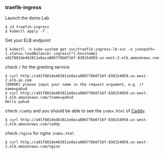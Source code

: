 ### traefik-ingress



Launch the demo Lab

```
$ cd traefik-ingress
$ kubectl apply -f .
```



Get your ELB endpoint

```
$ kubectl -n kube-system get svc/traefik-ingress-lb-svc -o jsonpath={.status.loadBalancer.ingress[*].hostname}
a91f881de463811e8aca806776b0716f-838154059.us-west-2.elb.amazonaws.com
```



check `/` for the greeting service

```
$ curl http://a91f881de463811e8aca806776b0716f-838154059.us-west-2.elb.as.com
[ERROR] please input your name in the request argument, e.g. /?name=pahud
$ curl http://a91f881de463811e8aca806776b0716f-838154059.us-west-2.elb.amazonaws.com/?name=pahud
Hello pahud
```



check `/caddy` and you should be able to see the `index.html` of [Caddy](https://caddyserver.com/).

```
$ curl http://a91f881de463811e8aca806776b0716f-838154059.us-west-2.elb.amazonaws.com/caddy
```



 check `/nginx` for nginx `index.html`

```
$ curl http://a91f881de463811e8aca806776b0716f-838154059.us-west-2.elb.amazonaws.com/nginx
```



